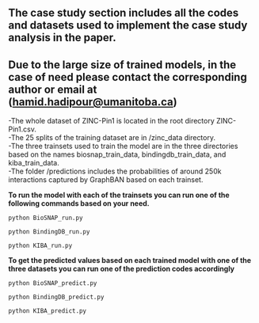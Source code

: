 ## The case study section includes all the codes and datasets used to implement the case study analysis in the paper.
## Due to the large size of trained models, in the case of need please contact the corresponding author or email at (hamid.hadipour@umanitoba.ca)

-The whole dataset of ZINC-Pin1 is located in the root directory ZINC-Pin1.csv.<br>
-The 25 splits of the training dataset are in /zinc_data directory.<br>
-The three trainsets used to train the model are in the three directories based on the names biosnap_train_data, bindingdb_train_data, and kiba_train_data.<br>
-The folder /predictions includes the probabilities of around 250k interactions captured by GraphBAN based on each trainset.<br>

**To run the model with each of the trainsets you can run one of the following commands based on your need.**
```
python BioSNAP_run.py
```

```
python BindingDB_run.py
```

```
python KIBA_run.py
````

**To get the predicted values based on each trained model with one of the three datasets you can run one of the prediction codes accordingly**
```
python BioSNAP_predict.py
```
```
python BindingDB_predict.py
```
```
python KIBA_predict.py
```

